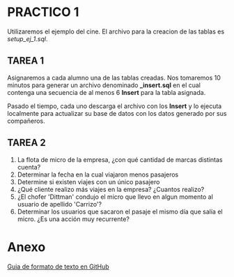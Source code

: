 ﻿# PRACTICO 1

Utilizaremos el ejemplo del cine. El archivo para la creacion de las tablas es _setup\_ej\_1.sql_.

## TAREA 1

Asignaremos a cada alumno una de las tablas creadas. Nos tomaremos 10 minutos para generar un archivo denominado **_<tabla>_\_insert.sql** en el cual contenga una secuencia de al menos 6 **Insert** para la tabla asignada.

Pasado el tiempo, cada uno descarga el archivo con los **Insert** y lo ejecuta localmente para actualizar su base de datos con los datos generado por sus compañeros.

## TAREA 2
1. La flota de micro de la empresa, ¿con qué cantidad de marcas distintas cuenta?
1. Determinar la fecha en la cual viajaron menos pasajeros
1. Determine si existen viajes con un único pasajero
1. ¿Qué cliente realizo más viajes en la empresa? ¿Cuantos realizo?
1. ¿El chofer 'Dittman' condujo el micro que llevo en algun momento al usuario de apellido 'Carrizo'?
1. Determinar los usuarios que sacaron el pasaje el mismo día que salía el micro. ¿Es una acción muy recurrente?


# Anexo
[Guia de formato de texto en GitHub](https://help.github.com/articles/basic-writing-and-formatting-syntax/)